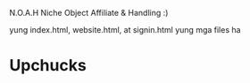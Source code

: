 N.O.A.H 
Niche Object Affiliate & Handling :)

yung index.html, website.html, at signin.html yung mga files ha
# Upchucks

